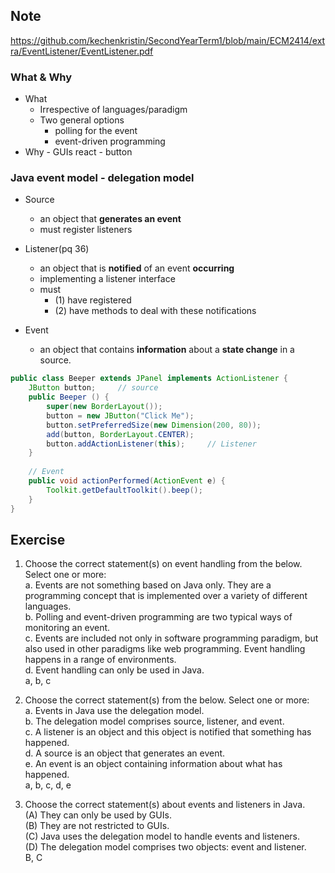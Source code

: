 ## Note
https://github.com/kechenkristin/SecondYearTerm1/blob/main/ECM2414/extra/EventListener/EventListener.pdf
### What & Why
- What
	- Irrespective of languages/paradigm
	- Two general options
		- polling for the event
		- event-driven programming
- Why - GUIs
react - button

### Java event model - delegation model
- Source
	- an object that **generates an event**
	- must register listeners 

- Listener(pq 36)
	- an object that is **notified** of an event **occurring**  
	- implementing a listener interface
	- must
		- (1) have registered
		- (2) have methods to deal with these notifications

- Event
	- an object that contains **information** about a **state change** in a source.

```java
public class Beeper extends JPanel implements ActionListener {
	JButton button;		// source
	public Beeper () {
		super(new BorderLayout());
		button = new JButton("Click Me");
		button.setPreferredSize(new Dimension(200, 80));
		add(button, BorderLayout.CENTER);
		button.addActionListener(this); 	// Listener
	}
	
	// Event
	public void actionPerformed(ActionEvent e) {
		Toolkit.getDefaultToolkit().beep();
	}
} 
```

## Exercise
1. Choose the correct statement(s) on event handling from the below. Select one or more:  
a. Events are not something based on Java only. They are a programming concept that is implemented over a variety of different languages.  
b. Polling and event-driven programming are two typical ways of monitoring an event.  
c. Events are included not only in software programming paradigm, but also used in other paradigms like web programming. Event handling happens in a range of environments.  
d. Event handling can only be used in Java.  
a, b, c  

2. Choose the correct statement(s) from the below. Select one or more:  
a. Events in Java use the delegation model.  
b. The delegation model comprises source, listener, and event.  
c. A listener is an object and this object is notified that something has happened.  
d. A source is an object that generates an event.  
e. An event is an object containing information about what has happened.   
a, b, c, d, e  

3. Choose the correct statement(s) about events and listeners in Java.  
(A) They can only be used by GUIs.  
(B) They are not restricted to GUIs.  
(C) Java uses the delegation model to handle events and listeners.  
(D) The delegation model comprises two objects: event and listener.  
B, C  
